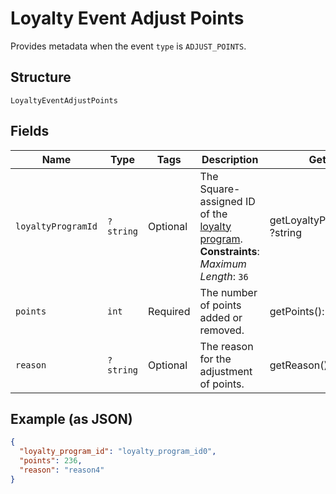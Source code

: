 
# Loyalty Event Adjust Points

Provides metadata when the event `type` is `ADJUST_POINTS`.

## Structure

`LoyaltyEventAdjustPoints`

## Fields

| Name | Type | Tags | Description | Getter | Setter |
|  --- | --- | --- | --- | --- | --- |
| `loyaltyProgramId` | `?string` | Optional | The Square-assigned ID of the [loyalty program](/doc/models/loyalty-program.md).<br>**Constraints**: *Maximum Length*: `36` | getLoyaltyProgramId(): ?string | setLoyaltyProgramId(?string loyaltyProgramId): void |
| `points` | `int` | Required | The number of points added or removed. | getPoints(): int | setPoints(int points): void |
| `reason` | `?string` | Optional | The reason for the adjustment of points. | getReason(): ?string | setReason(?string reason): void |

## Example (as JSON)

```json
{
  "loyalty_program_id": "loyalty_program_id0",
  "points": 236,
  "reason": "reason4"
}
```

